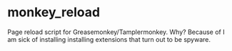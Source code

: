 # monkey_reload
Page reload script for Greasemonkey/Tamplermonkey. Why? Because of I am sick of installing installing extensions that turn out to be spyware.
